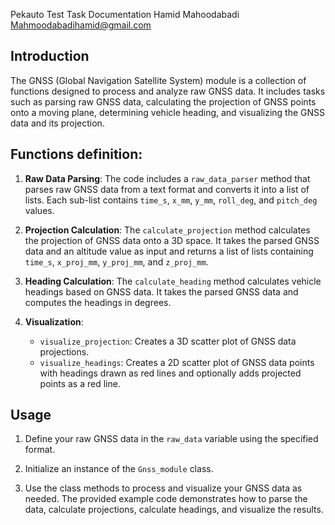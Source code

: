 Pekauto Test Task Documentation
Hamid Mahoodabadi
Mahmoodabadihamid@gmail.com

## Introduction

The GNSS (Global Navigation Satellite System) module is a collection of functions designed to process and analyze raw GNSS data. It includes tasks such as parsing raw GNSS data, calculating the projection of GNSS points onto a moving plane, determining vehicle heading, and visualizing the GNSS data and its projection.

## Functions definition:

1. **Raw Data Parsing**: The code includes a `raw_data_parser` method that parses raw GNSS data from a text format and converts it into a list of lists. Each sub-list contains `time_s`, `x_mm`, `y_mm`, `roll_deg`, and `pitch_deg` values.

2. **Projection Calculation**: The `calculate_projection` method calculates the projection of GNSS data onto a 3D space. It takes the parsed GNSS data and an altitude value as input and returns a list of lists containing `time_s`, `x_proj_mm`, `y_proj_mm`, and `z_proj_mm`.

3. **Heading Calculation**: The `calculate_heading` method calculates vehicle headings based on GNSS data. It takes the parsed GNSS data and computes the headings in degrees.

4. **Visualization**:
   - `visualize_projection`: Creates a 3D scatter plot of GNSS data projections.
   - `visualize_headings`: Creates a 2D scatter plot of GNSS data points with headings drawn as red lines and optionally adds projected points as a red line.

## Usage

1. Define your raw GNSS data in the `raw_data` variable using the specified format.

2. Initialize an instance of the `Gnss_module` class.

3. Use the class methods to process and visualize your GNSS data as needed. The provided example code demonstrates how to parse the data, calculate projections, calculate headings, and visualize the results.
